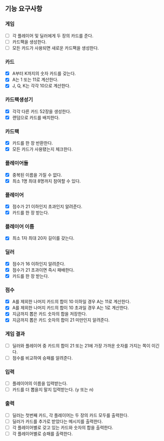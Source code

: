 ## 기능 요구사항

### 게임

- [ ] 각 플레이어 및 딜러에게 두 장의 카드를 준다.
- [ ] 카드팩을 생성한다.
- [ ] 모든 카드가 사용되면 새로운 카드팩을 생성한다.

### 카드

- [x] A부터 K까지의 숫자 카드를 갖는다.
- [x] A는 1 또는 11로 계산한다.
- [x] J, Q, K는 각각 10으로 계산한다.

### 카드팩생성기

- [x] 각각 다른 카드 52장을 생성한다.
- [x] 랜덤으로 카드를 배치한다.

### 카드팩

- [x] 카드를 한 장 반환한다.
- [x] 모든 카드가 사용됐는지 체크한다.

### 플레이어들

- [x] 중복된 이름을 가질 수 없다.
- [x] 최소 1명 최대 8명까지 참여할 수 있다.

### 플레이어

- [x] 점수가 21 이하인지 초과인지 알려준다.
- [x] 카드를 한 장 받는다.

### 플레이어 이름

- [x] 최소 1자 최대 20자 길이를 갖는다.

### 딜러

- [x] 점수가 16 이하인지 알려준다.
- [x] 점수가 21 초과이면 즉시 패배한다.
- [x] 카드를 한 장 받는다.

### 점수

- [x] A를 제외한 나머지 카드의 합이 10 이하일 경우 A는 11로 계산한다.
- [x] A를 제외한 나머지 카드의 합이 10 초과일 경우 A는 1로 계산한다.
- [x] 지금까지 뽑은 카드 숫자의 합을 저장한다.
- [x] 지금까지 뽑은 카드 숫자의 합이 21 미만인지 알려준다.

### 게임 결과

- [ ] 딜러와 플레이어 중 카드의 합이 21 또는 21에 가장 가까운 숫자를 가지는 쪽이 이긴다.
- [ ] 점수를 비교하여 승패를 알려준다.

### 입력

- [ ] 플레이어의 이름을 입력받는다.
- [ ] 카드를 더 뽑을지 말지 입력받는다. (y 또는 n)

### 출력

- [ ] 딜러는 첫번째 카드, 각 플레이어는 두 장의 카드 모두를 출력한다.
- [ ] 딜러가 카드를 추가로 받았다는 메시지를 출력한다.
- [ ] 각 플레이어별로 갖고 있는 카드와 숫자의 합을 출력한다.
- [ ] 각 플레이어별로 승패를 출력한다.

